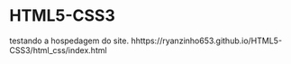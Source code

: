 # HTML5-CSS3
testando a hospedagem do site.
 hhttps://ryanzinho653.github.io/HTML5-CSS3/html_css/index.html
